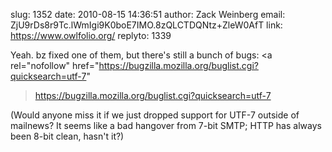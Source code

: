 slug:    1352
date:    2010-08-15 14:36:51
author:  Zack Weinberg
email:   ZjU9rDs8r9Tc.lWmIgi9K0boE7IMO.8zQLCTDQNtz+ZleW0AfT
link:     https://www.owlfolio.org/
replyto: 1339

Yeah.  bz fixed one of them, but there's still a bunch of bugs:
<a rel="nofollow"
href="https://bugzilla.mozilla.org/buglist.cgi?quicksearch=utf-7"
>https://bugzilla.mozilla.org/buglist.cgi?quicksearch=utf-7</a>

(Would anyone miss it if we just dropped support for UTF-7 outside of
mailnews?  It seems like a bad hangover from 7-bit SMTP; HTTP has
always been 8-bit clean, hasn't it?)
